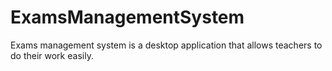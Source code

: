 # ExamsManagementSystem
Exams management system is a desktop application that allows teachers to do their work easily.
